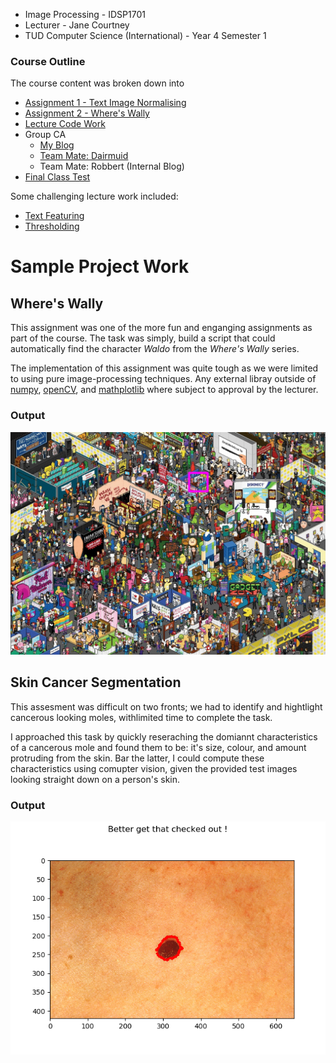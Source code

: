 + Image Processing - IDSP1701 
+ Lecturer - Jane Courtney 
+ TUD Computer Science (International) - Year 4 Semester 1

### Course Outline
The course content was broken down into

+ [Assignment 1 - Text Image Normalising](https://github.com/Ciaran-OBrien/Image-Processing/tree/master/Assignment%201)
+ [Assignment 2 - Where's Wally](https://github.com/Ciaran-OBrien/Image-Processing/tree/master/Assignment%202)
+ [Lecture Code Work](https://github.com/Ciaran-OBrien/Image-Processing/tree/master/Lecture%20Code%20Work)
+ Group CA
    + [My Blog](https://github.com/Ciaran-OBrien/Image-Processing/wiki)
    + [Team Mate: Dairmuid](https://imagepocessingdit.wordpress.com)
    + Team Mate: Robbert (Internal Blog)
+ [Final Class Test](https://github.com/Ciaran-OBrien/Image-Processing/tree/master/Final%20Class%20Test)

Some challenging lecture work included:

+ [Text Featuring](https://github.com/Ciaran-OBrien/Image-Processing/blob/master/Lecture%20Code%20Work/Task%2010%20Features.ipynb)
+ [Thresholding](https://github.com/Ciaran-OBrien/Image-Processing/blob/master/Lecture%20Code%20Work/Task%207%20-%20Thresholding.ipynb)


# Sample Project Work
## Where's Wally

This assignment was one of the more fun and enganging assignments as part of the course. The task was simply, build a script that could automatically find the character _Waldo_ from the _Where's Wally_ series.

The implementation of this assignment was quite tough as we were limited to using pure image-processing techniques. Any external libray outside of [numpy](https://github.com/numpy/numpy), [openCV](https://github.com/opencv/opencv), and [mathplotlib](https://github.com/matplotlib/matplotlib) where subject to approval by the lecturer.

### Output
![final output](https://github.com/Ciaran-OBrien/Image-Processing/blob/master/Assignment%202/FTW.jpg)

## Skin Cancer Segmentation

This assesment was difficult on two fronts; we had to identify and hightlight cancerous looking moles, withlimited time to complete the task.

I approached this task by quickly reseraching the domiannt characteristics of a cancerous mole and found them to be: it's size, colour, and amount protruding from the skin. Bar the latter, I could compute these characteristics using comupter vision, given the provided test images looking straight down on a person's skin.

### Output
![Final Output](https://github.com/Ciaran-OBrien/Image-Processing/blob/master/Final%20Class%20Test/Output.png)
